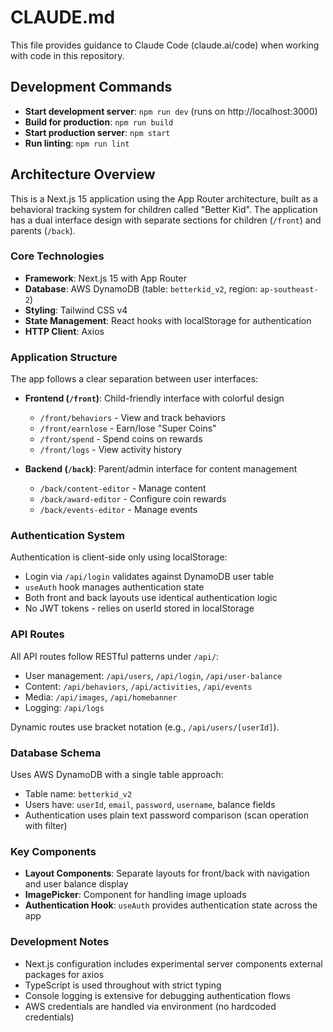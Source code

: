 # CLAUDE.md

This file provides guidance to Claude Code (claude.ai/code) when working with code in this repository.

## Development Commands

- **Start development server**: `npm run dev` (runs on http://localhost:3000)
- **Build for production**: `npm run build`
- **Start production server**: `npm start`
- **Run linting**: `npm run lint`

## Architecture Overview

This is a Next.js 15 application using the App Router architecture, built as a behavioral tracking system for children called "Better Kid". The application has a dual interface design with separate sections for children (`/front`) and parents (`/back`).

### Core Technologies
- **Framework**: Next.js 15 with App Router
- **Database**: AWS DynamoDB (table: `betterkid_v2`, region: `ap-southeast-2`)
- **Styling**: Tailwind CSS v4
- **State Management**: React hooks with localStorage for authentication
- **HTTP Client**: Axios

### Application Structure

The app follows a clear separation between user interfaces:

- **Frontend (`/front`)**: Child-friendly interface with colorful design
  - `/front/behaviors` - View and track behaviors
  - `/front/earnlose` - Earn/lose "Super Coins"
  - `/front/spend` - Spend coins on rewards
  - `/front/logs` - View activity history

- **Backend (`/back`)**: Parent/admin interface for content management
  - `/back/content-editor` - Manage content
  - `/back/award-editor` - Configure coin rewards
  - `/back/events-editor` - Manage events

### Authentication System

Authentication is client-side only using localStorage:
- Login via `/api/login` validates against DynamoDB user table
- `useAuth` hook manages authentication state
- Both front and back layouts use identical authentication logic
- No JWT tokens - relies on userId stored in localStorage

### API Routes

All API routes follow RESTful patterns under `/api/`:
- User management: `/api/users`, `/api/login`, `/api/user-balance`
- Content: `/api/behaviors`, `/api/activities`, `/api/events`
- Media: `/api/images`, `/api/homebanner`
- Logging: `/api/logs`

Dynamic routes use bracket notation (e.g., `/api/users/[userId]`).

### Database Schema

Uses AWS DynamoDB with a single table approach:
- Table name: `betterkid_v2`
- Users have: `userId`, `email`, `password`, `username`, balance fields
- Authentication uses plain text password comparison (scan operation with filter)

### Key Components

- **Layout Components**: Separate layouts for front/back with navigation and user balance display
- **ImagePicker**: Component for handling image uploads
- **Authentication Hook**: `useAuth` provides authentication state across the app

### Development Notes

- Next.js configuration includes experimental server components external packages for axios
- TypeScript is used throughout with strict typing
- Console logging is extensive for debugging authentication flows
- AWS credentials are handled via environment (no hardcoded credentials)